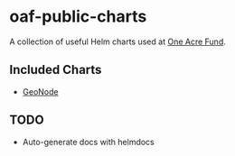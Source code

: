 # oaf-public-charts

A collection of useful Helm charts used at [One Acre Fund](https://oneacrefund.org/).

## Included Charts

* [GeoNode](https://geonode.org/)

## TODO

* Auto-generate docs with helmdocs